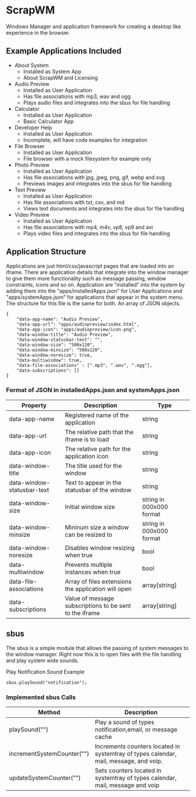 # ScrapWM

Windows Manager and application framework for creating a desktop like experience in the browser.


## Example Applications Included

* About System
  * Installed as System App
  * About ScrapWM and Licensing
* Audio Preview
  * Installed as User Application
  * Has file associations with mp3, wav and ogg
  * Plays audio files and integrates into the sbus for file handling
* Calculator
  * Installed as User Application
  * Basic Calculator App
* Developer Help
  * Installed as User Application
  * Incomplete, will have code examples for integration
* File Browser
  * Installed as User Application
  * File browser with a mock filesystem for example only
* Photo Preview
  * Installed as User Application
  * Has file associations with jpg, jpeg, png, gif, webp and svg
  * Previews images and integrates into the sbus for file handling
* Text Preview
  * Installed as User Application
  * Has file associations with txt, csv, and md
  * Views text documents and integrates into the sbus for file handling
* Video Preview
  * Installed as User Application
  * Has file associations with mp4, m4v, vp8, vp9 and avi
  * Plays video files and integrates into the sbus for file handling


## Application Structure
Applications are just html/css/javascript pages that are loaded into an iframe. There are application details that integrate into the window manager to give them more functionality such as message passing, window constraints, icons and so on. Application are "installed" into the system by adding them into the "apps/installedApps.json" for User Applications and "apps/systemApps.json" for applications that appear in the system menu. The structure for this file is the same for both. An array of JSON objects.

```
{
    "data-app-name": "Audio Preview",
    "data-app-url": "apps/audiopreview/index.html",
    "data-app-icon": "apps/audiopreview/icon.png",
    "data-window-title": "Audio Preview",		
    "data-window-statusbar-text": "",
    "data-window-size": "500x120",
    "data-window-minsize": "500x120",
    "data-window-noresize": true,
    "data-multiwindow": true,
    "data-file-associations" : [".mp3", ".wav", ".ogg"],
    "data-subscriptions": []
}
```

### Format of JSON in installedApps.json and systemApps.json
| Property | Description | Type | 
|----------|-------------|------|
| data-app-name | Registered name of the application | string |
| data-app-url | The relative path that the iframe is to load | string |
| data-app-icon | The relative path for the application icon | string |
| data-window-title | The title used for the window | string |
| data-window-statusbar-text | Text to appear in the statusbar of the window | string |
| data-window-size | Initial window size | string in 000x000 format |
| data-window-minsize | Mininum size a window can be resized to | string in 000x000 format | 
| data-window-noresize | Disables window resizing when true | bool |
| data-multiwindow | Prevents multiple instances when true | bool |
| data-file-associations | Array of files extensions the application will open | array[string] |
| data-subscriptions | Value of message subscriptions to be sent to the iframe| array[string] | 

## sbus
The sbus is a simple module that allows the passing of system messages to the window manager. Right now this is to open files with the file handling and play system wide sounds.

Play Notification Sound Example
```
sbus.playSound("notification");
```

### Implemented sbus Calls
| Method | Description |
|--------|-------------|
| playSound("") | Play a sound of types notification,email, or message cache | 
| incrementSystemCounter("") | Increments counters located in systemtray of types calendar, mail, message, and voip. |
| updateSystemCounter("") | Sets counters located in systemtray of types calendar, mail, message and voip | 


